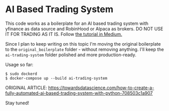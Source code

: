 # AI Based Trading System

This code works as a boilerplate for an AI based trading system with yfinance as data source and RobinHood or Alpaca as brokers. DO NOT USE IT FOR TRADING AS IT IS. Follow [the tutorial in Medium.](https://towardsdatascience.com/how-to-create-a-fully-automated-ai-based-trading-system-with-python-708503c1a907)

Since I plan to keep writing on this topic I'm moving the original boilerplate to the `original_boilerplate` folder - without removing anything. I'll keep the `ai-trading-system` folder polished and more production-ready.

Usage so far:

```
$ sudo dockerd
$ docker-compose up --build ai-trading-system
```
ORIGINAL ARTICLE: 
https://towardsdatascience.com/how-to-create-a-fully-automated-ai-based-trading-system-with-python-708503c1a907

Stay tuned!
